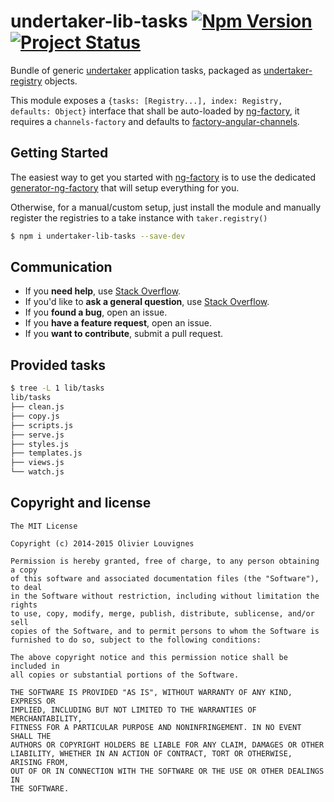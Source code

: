# undertaker-lib-tasks [![Npm Version](https://img.shields.io/npm/v/undertaker-lib-tasks.svg?style=flat)](https://www.npmjs.com/package/undertaker-lib-tasks) [![Project Status](https://img.shields.io/badge/status-beta-blue.svg?style=flat)](https://github.com/ng-tools/undertaker-lib-tasks)

Bundle of generic [undertaker](https://github.com/phated/undertaker) application tasks, packaged as [undertaker-registry](https://github.com/phated/undertaker-registry) objects.

This module exposes a `{tasks: [Registry...], index: Registry, defaults: Object}` interface that shall be auto-loaded by [ng-factory](https://github.com/ng-tools/ng-factory), it requires a `channels-factory` and defaults to [factory-angular-channels](https://github.com/ng-tools/factory-angular-channels).


## Getting Started

The easiest way to get you started with [ng-factory](https://github.com/ng-tools/ng-factory) is to use the dedicated [generator-ng-factory](https://github.com/ng-tools/generator-ng-factory) that will setup everything for you.

Otherwise, for a manual/custom setup, just install the module and manually register the registries to a take instance with `taker.registry()`

```bash
$ npm i undertaker-lib-tasks --save-dev
```

## Communication

- If you **need help**, use [Stack Overflow](http://stackoverflow.com/questions).
- If you'd like to **ask a general question**, use [Stack Overflow](http://stackoverflow.com/questions).
- If you **found a bug**, open an issue.
- If you **have a feature request**, open an issue.
- If you **want to contribute**, submit a pull request.


## Provided tasks

```bash
$ tree -L 1 lib/tasks
lib/tasks
├── clean.js
├── copy.js
├── scripts.js
├── serve.js
├── styles.js
├── templates.js
├── views.js
└── watch.js
```


## Copyright and license

    The MIT License

    Copyright (c) 2014-2015 Olivier Louvignes

    Permission is hereby granted, free of charge, to any person obtaining a copy
    of this software and associated documentation files (the "Software"), to deal
    in the Software without restriction, including without limitation the rights
    to use, copy, modify, merge, publish, distribute, sublicense, and/or sell
    copies of the Software, and to permit persons to whom the Software is
    furnished to do so, subject to the following conditions:

    The above copyright notice and this permission notice shall be included in
    all copies or substantial portions of the Software.

    THE SOFTWARE IS PROVIDED "AS IS", WITHOUT WARRANTY OF ANY KIND, EXPRESS OR
    IMPLIED, INCLUDING BUT NOT LIMITED TO THE WARRANTIES OF MERCHANTABILITY,
    FITNESS FOR A PARTICULAR PURPOSE AND NONINFRINGEMENT. IN NO EVENT SHALL THE
    AUTHORS OR COPYRIGHT HOLDERS BE LIABLE FOR ANY CLAIM, DAMAGES OR OTHER
    LIABILITY, WHETHER IN AN ACTION OF CONTRACT, TORT OR OTHERWISE, ARISING FROM,
    OUT OF OR IN CONNECTION WITH THE SOFTWARE OR THE USE OR OTHER DEALINGS IN
    THE SOFTWARE.

